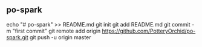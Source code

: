 ## po-spark ##
echo "# po-spark" >> README.md
git init
git add README.md
git commit -m "first commit"
git remote add origin https://github.com/PotteryOrchid/po-spark.git
git push -u origin master

